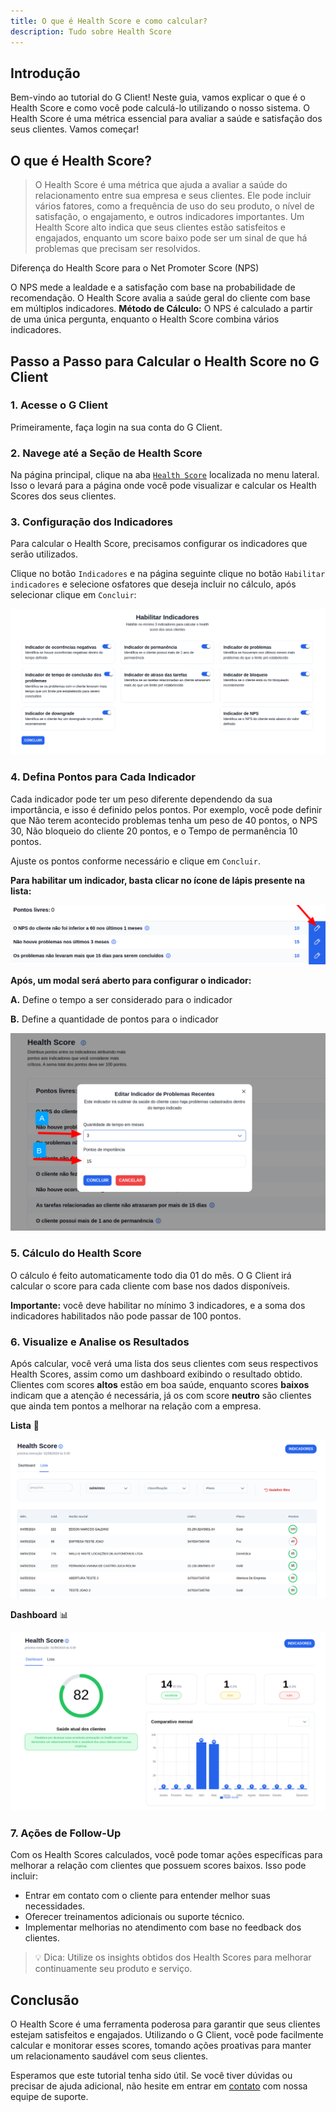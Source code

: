```yaml
---
title: O que é Health Score e como calcular?
description: Tudo sobre Health Score
---
```


## Introdução

Bem-vindo ao tutorial do G Client! Neste guia, vamos explicar o que é o Health Score e como você pode calculá-lo utilizando o nosso sistema. O Health Score é uma métrica essencial para avaliar a saúde e satisfação dos seus clientes. Vamos começar!

## O que é Health Score?

> O Health Score é uma métrica que ajuda a avaliar a saúde do relacionamento entre sua empresa e seus clientes. Ele pode incluir vários fatores, como a frequência de uso do seu produto, o nível de satisfação, o engajamento, e outros indicadores importantes. Um Health Score alto indica que seus clientes estão satisfeitos e engajados, enquanto um score baixo pode ser um sinal de que há problemas que precisam ser resolvidos.

<span class="text-blue-500 font-bold">Diferença do Health Score para o Net Promoter Score (NPS)</span>

O NPS mede a lealdade e a satisfação com base na probabilidade de recomendação. O Health Score avalia a saúde geral do cliente com base em múltiplos indicadores.
**Método de Cálculo:** O NPS é calculado a partir de uma única pergunta, enquanto o Health Score combina vários indicadores.

## Passo a Passo para Calcular o Health Score no G Client

### 1. Acesse o G Client

Primeiramente, faça login na sua conta do G Client.

### 2. Navege até a Seção de Health Score

Na página principal, clique na aba [`Health Score`](https://client.primorgroup.com.br/health-score) localizada no menu lateral. Isso o levará para a página onde você pode visualizar e calcular os Health Scores dos seus clientes.

### 3. Configuração dos Indicadores

Para calcular o Health Score, precisamos configurar os indicadores que serão utilizados.

Clique no botão `Indicadores` e na página seguinte clique no botão `Habilitar indicadores` e selecione osfatores que deseja incluir no cálculo, após selecionar clique em `Concluir`:

![exemplo descrito acima](./img/health-score/example-01.png)

### 4. Defina Pontos para Cada Indicador

Cada indicador pode ter um peso diferente dependendo da sua importância, e isso é definido pelos pontos. Por exemplo, você pode definir que Não terem acontecido problemas tenha um peso de 40 pontos, o NPS 30, Não bloqueio do cliente 20 pontos, e o Tempo de permanência 10 pontos.

Ajuste os pontos conforme necessário e clique em `Concluir`.

**Para habilitar um indicador, basta clicar no ícone de lápis presente na lista:**

![exemplo descrito acima](./img/health-score/example-02.png)

**Após, um modal será aberto para configurar o indicador:**

**A.** Define o tempo a ser considerado para o indicador

**B.** Define a quantidade de pontos para o indicador

![exemplo descrito acima](./img/health-score/example-03.png)

### 5. Cálculo do Health Score

O cálculo é feito automaticamente todo dia 01 do mês. O G Client irá calcular o score para cada cliente com base nos dados disponíveis.

**Importante:** você deve habilitar no mínimo 3 indicadores, e a soma dos indicadores habilitados não pode passar de 100 pontos.

### 6. Visualize e Analise os Resultados

Após calcular, você verá uma lista dos seus clientes com seus respectivos Health Scores, assim como um dashboard exibindo o resultado obtido. Clientes com scores **altos** estão em boa saúde, enquanto scores **baixos** indicam que a atenção é necessária, já os com score **neutro** são clientes que ainda tem pontos a melhorar na relação com a empresa.

**Lista** 📃

![imagem de como fica a lista](./img/health-score/example-04.png)

**Dashboard** 📊

![imagem de como fica o dashboard](./img/health-score/example-05.png)

### 7. Ações de Follow-Up

Com os Health Scores calculados, você pode tomar ações específicas para melhorar a relação com clientes que possuem scores baixos. Isso pode incluir:

- Entrar em contato com o cliente para entender melhor suas necessidades.
- Oferecer treinamentos adicionais ou suporte técnico.
- Implementar melhorias no atendimento com base no feedback dos clientes.

> 💡 <span class="text-green-700 font-bold">Dica:</span> Utilize os insights obtidos dos Health Scores para melhorar continuamente seu produto e serviço.

## Conclusão

O Health Score é uma ferramenta poderosa para garantir que seus clientes estejam satisfeitos e engajados. Utilizando o G Client, você pode facilmente calcular e monitorar esses scores, tomando ações proativas para manter um relacionamento saudável com seus clientes.

Esperamos que este tutorial tenha sido útil. Se você tiver dúvidas ou precisar de ajuda adicional, não hesite em entrar em [contato](https://api.whatsapp.com/send?phone=5544997046569&text=Ol%C3%A1,%20estava%20lendo%20um%20tutorial%20do%20Client%20e%20quero%20saber%20mais%20sobre%20seus%20servi%C3%A7os.) com nossa equipe de suporte.
